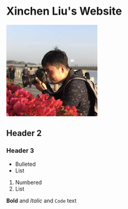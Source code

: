 # Xinchen Liu's Website
![Image](./images/photo1_240.jpg)
## Header 2
### Header 3

- Bulleted
- List

1. Numbered
2. List

**Bold** and _Italic_ and `Code` text

